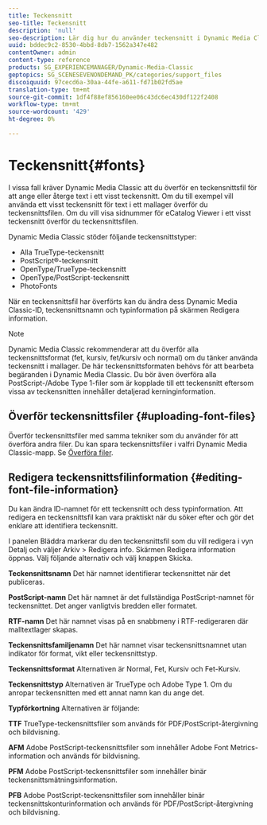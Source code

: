 ```yaml
---
title: Teckensnitt
seo-title: Teckensnitt
description: 'null'
seo-description: Lär dig hur du använder teckensnitt i Dynamic Media Classic.
uuid: bddec9c2-8530-4bbd-8db7-1562a347e482
contentOwner: admin
content-type: reference
products: SG_EXPERIENCEMANAGER/Dynamic-Media-Classic
geptopics: SG_SCENESEVENONDEMAND_PK/categories/support_files
discoiquuid: 97cecd6a-30aa-44fe-a611-fd71b02fd5ae
translation-type: tm+mt
source-git-commit: 1df4f88ef856160ee06c43dc6ec430df122f2408
workflow-type: tm+mt
source-wordcount: '429'
ht-degree: 0%

---
```



# Teckensnitt{#fonts}

I vissa fall kräver Dynamic Media Classic att du överför en teckensnittsfil för att ange eller återge text i ett visst teckensnitt. Om du till exempel vill använda ett visst teckensnitt för text i ett mallager överför du teckensnittsfilen. Om du vill visa sidnummer för eCatalog Viewer i ett visst teckensnitt överför du teckensnittsfilen.

Dynamic Media Classic stöder följande teckensnittstyper:

* Alla TrueType-teckensnitt
* PostScript®-teckensnitt
* OpenType/TrueType-teckensnitt
* OpenType/PostScript-teckensnitt
* PhotoFonts

När en teckensnittsfil har överförts kan du ändra dess Dynamic Media Classic-ID, teckensnittsnamn och typinformation på skärmen Redigera information.

>[!NOTE]
>
>Dynamic Media Classic rekommenderar att du överför alla teckensnittsformat (fet, kursiv, fet/kursiv och normal) om du tänker använda teckensnitt i mallager. De här teckensnittsformaten behövs för att bearbeta begäranden i Dynamic Media Classic. Du bör även överföra alla PostScript-/Adobe Type 1-filer som är kopplade till ett teckensnitt eftersom vissa av teckensnitten innehåller detaljerad kerninginformation.

## Överför teckensnittsfiler {#uploading-font-files}

Överför teckensnittsfiler med samma tekniker som du använder för att överföra andra filer. Du kan spara teckensnittsfiler i valfri Dynamic Media Classic-mapp. Se [Överföra filer](uploading-files.md#uploading_your_files).

## Redigera teckensnittsfilinformation {#editing-font-file-information}

Du kan ändra ID-namnet för ett teckensnitt och dess typinformation. Att redigera en teckensnittsfil kan vara praktiskt när du söker efter och gör det enklare att identifiera teckensnitt.

I panelen Bläddra markerar du den teckensnittsfil som du vill redigera i vyn Detalj och väljer Arkiv > Redigera info. Skärmen Redigera information öppnas. Välj följande alternativ och välj knappen Skicka.

**Teckensnittsnamn** Det här namnet identifierar teckensnittet när det publiceras.

**PostScript-namn** Det här namnet är det fullständiga PostScript-namnet för teckensnittet. Det anger vanligtvis bredden eller formatet.

**RTF-namn** Det här namnet visas på en snabbmeny i RTF-redigeraren där malltextlager skapas.

**Teckensnittsfamiljenamn** Det här namnet visar teckensnittsnamnet utan indikator för format, vikt eller teckensnittstyp.

**Teckensnittsformat** Alternativen är Normal, Fet, Kursiv och Fet-Kursiv.

**Teckensnittstyp** Alternativen är TrueType och Adobe Type 1. Om du anropar teckensnitten med ett annat namn kan du ange det.

**Typförkortning** Alternativen är följande:

**TTF** TrueType-teckensnittsfiler som används för PDF/PostScript-återgivning och bildvisning.

**AFM** Adobe PostScript-teckensnittsfiler som innehåller Adobe Font Metrics-information och används för bildvisning.

**PFM** Adobe PostScript-teckensnittsfiler som innehåller binär teckensnittsmätningsinformation.

**PFB** Adobe PostScript-teckensnittsfiler som innehåller binär teckensnittskonturinformation och används för PDF/PostScript-återgivning och bildvisning.
